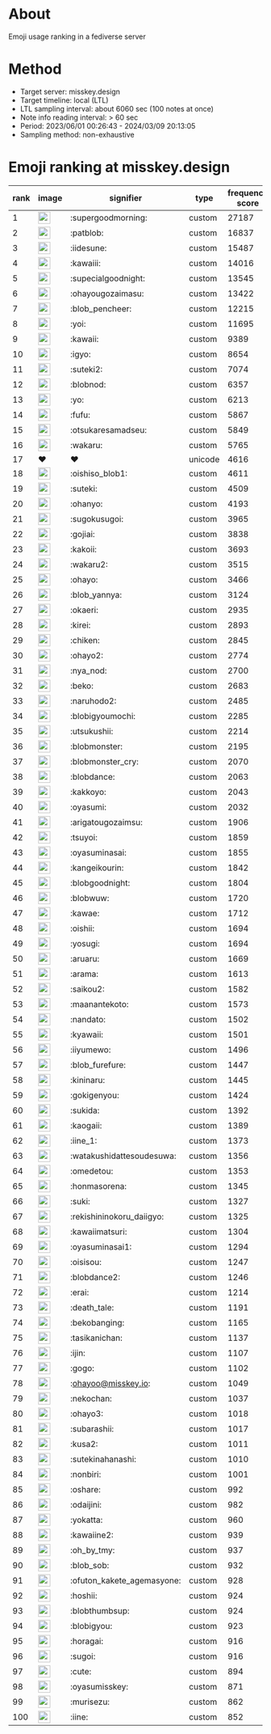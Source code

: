 # About
Emoji usage ranking in a fediverse server

# Method
- Target server: misskey.design
- Target timeline: local (LTL)
- LTL sampling interval: about 6060 sec (100 notes at once)
- Note info reading interval: > 60 sec
- Period: 2023/06/01 00:26:43 - 2024/03/09 20:13:05 
- Sampling method: non-exhaustive

# Emoji ranking at misskey.design

|rank|image|signifier|type|frequency score|
|----|----|----|----|----|
|1|<img height="24" src="https://misskey.design/emoji/supergoodmorning.webp">|:supergoodmorning:|custom|27187|
|2|<img height="24" src="https://misskey.design/emoji/patblob.webp">|:patblob:|custom|16837|
|3|<img height="24" src="https://misskey.design/emoji/iidesune.webp">|:iidesune:|custom|15487|
|4|<img height="24" src="https://misskey.design/emoji/kawaiii.webp">|:kawaiii:|custom|14016|
|5|<img height="24" src="https://misskey.design/emoji/supecialgoodnight.webp">|:supecialgoodnight:|custom|13545|
|6|<img height="24" src="https://misskey.design/emoji/ohayougozaimasu.webp">|:ohayougozaimasu:|custom|13422|
|7|<img height="24" src="https://misskey.design/emoji/blob_pencheer.webp">|:blob_pencheer:|custom|12215|
|8|<img height="24" src="https://misskey.design/emoji/yoi.webp">|:yoi:|custom|11695|
|9|<img height="24" src="https://misskey.design/emoji/kawaii.webp">|:kawaii:|custom|9389|
|10|<img height="24" src="https://misskey.design/emoji/igyo.webp">|:igyo:|custom|8654|
|11|<img height="24" src="https://misskey.design/emoji/suteki2.webp">|:suteki2:|custom|7074|
|12|<img height="24" src="https://misskey.design/emoji/blobnod.webp">|:blobnod:|custom|6357|
|13|<img height="24" src="https://misskey.design/emoji/yo.webp">|:yo:|custom|6213|
|14|<img height="24" src="https://misskey.design/emoji/fufu.webp">|:fufu:|custom|5867|
|15|<img height="24" src="https://misskey.design/emoji/otsukaresamadseu.webp">|:otsukaresamadseu:|custom|5849|
|16|<img height="24" src="https://misskey.design/emoji/wakaru.webp">|:wakaru:|custom|5765|
|17|❤|❤|unicode|4616|
|18|<img height="24" src="https://misskey.design/emoji/oishiso_blob1.webp">|:oishiso_blob1:|custom|4611|
|19|<img height="24" src="https://misskey.design/emoji/suteki.webp">|:suteki:|custom|4509|
|20|<img height="24" src="https://misskey.design/emoji/ohanyo.webp">|:ohanyo:|custom|4193|
|21|<img height="24" src="https://misskey.design/emoji/sugokusugoi.webp">|:sugokusugoi:|custom|3965|
|22|<img height="24" src="https://misskey.design/emoji/gojiai.webp">|:gojiai:|custom|3838|
|23|<img height="24" src="https://misskey.design/emoji/kakoii.webp">|:kakoii:|custom|3693|
|24|<img height="24" src="https://misskey.design/emoji/wakaru2.webp">|:wakaru2:|custom|3515|
|25|<img height="24" src="https://misskey.design/emoji/ohayo.webp">|:ohayo:|custom|3466|
|26|<img height="24" src="https://misskey.design/emoji/blob_yannya.webp">|:blob_yannya:|custom|3124|
|27|<img height="24" src="https://misskey.design/emoji/okaeri.webp">|:okaeri:|custom|2935|
|28|<img height="24" src="https://misskey.design/emoji/kirei.webp">|:kirei:|custom|2893|
|29|<img height="24" src="https://misskey.design/emoji/chiken.webp">|:chiken:|custom|2845|
|30|<img height="24" src="https://misskey.design/emoji/ohayo2.webp">|:ohayo2:|custom|2774|
|31|<img height="24" src="https://misskey.design/emoji/nya_nod.webp">|:nya_nod:|custom|2700|
|32|<img height="24" src="https://misskey.design/emoji/beko.webp">|:beko:|custom|2683|
|33|<img height="24" src="https://misskey.design/emoji/naruhodo2.webp">|:naruhodo2:|custom|2485|
|34|<img height="24" src="https://misskey.design/emoji/blobigyoumochi.webp">|:blobigyoumochi:|custom|2285|
|35|<img height="24" src="https://misskey.design/emoji/utsukushii.webp">|:utsukushii:|custom|2214|
|36|<img height="24" src="https://misskey.design/emoji/blobmonster.webp">|:blobmonster:|custom|2195|
|37|<img height="24" src="https://misskey.design/emoji/blobmonster_cry.webp">|:blobmonster_cry:|custom|2070|
|38|<img height="24" src="https://misskey.design/emoji/blobdance.webp">|:blobdance:|custom|2063|
|39|<img height="24" src="https://misskey.design/emoji/kakkoyo.webp">|:kakkoyo:|custom|2043|
|40|<img height="24" src="https://misskey.design/emoji/oyasumi.webp">|:oyasumi:|custom|2032|
|41|<img height="24" src="https://misskey.design/emoji/arigatougozaimsu.webp">|:arigatougozaimsu:|custom|1906|
|42|<img height="24" src="https://misskey.design/emoji/tsuyoi.webp">|:tsuyoi:|custom|1859|
|43|<img height="24" src="https://misskey.design/emoji/oyasuminasai.webp">|:oyasuminasai:|custom|1855|
|44|<img height="24" src="https://misskey.design/emoji/kangeikourin.webp">|:kangeikourin:|custom|1842|
|45|<img height="24" src="https://misskey.design/emoji/blobgoodnight.webp">|:blobgoodnight:|custom|1804|
|46|<img height="24" src="https://misskey.design/emoji/blobwuw.webp">|:blobwuw:|custom|1720|
|47|<img height="24" src="https://misskey.design/emoji/kawae.webp">|:kawae:|custom|1712|
|48|<img height="24" src="https://misskey.design/emoji/oishii.webp">|:oishii:|custom|1694|
|49|<img height="24" src="https://misskey.design/emoji/yosugi.webp">|:yosugi:|custom|1694|
|50|<img height="24" src="https://misskey.design/emoji/aruaru.webp">|:aruaru:|custom|1669|
|51|<img height="24" src="https://misskey.design/emoji/arama.webp">|:arama:|custom|1613|
|52|<img height="24" src="https://misskey.design/emoji/saikou2.webp">|:saikou2:|custom|1582|
|53|<img height="24" src="https://misskey.design/emoji/maanantekoto.webp">|:maanantekoto:|custom|1573|
|54|<img height="24" src="https://misskey.design/emoji/nandato.webp">|:nandato:|custom|1502|
|55|<img height="24" src="https://misskey.design/emoji/kyawaii.webp">|:kyawaii:|custom|1501|
|56|<img height="24" src="https://misskey.design/emoji/iiyumewo.webp">|:iiyumewo:|custom|1496|
|57|<img height="24" src="https://misskey.design/emoji/blob_furefure.webp">|:blob_furefure:|custom|1447|
|58|<img height="24" src="https://misskey.design/emoji/kininaru.webp">|:kininaru:|custom|1445|
|59|<img height="24" src="https://misskey.design/emoji/gokigenyou.webp">|:gokigenyou:|custom|1424|
|60|<img height="24" src="https://misskey.design/emoji/sukida.webp">|:sukida:|custom|1392|
|61|<img height="24" src="https://misskey.design/emoji/kaogaii.webp">|:kaogaii:|custom|1389|
|62|<img height="24" src="https://misskey.design/emoji/iine_1.webp">|:iine_1:|custom|1373|
|63|<img height="24" src="https://misskey.design/emoji/watakushidattesoudesuwa.webp">|:watakushidattesoudesuwa:|custom|1356|
|64|<img height="24" src="https://misskey.design/emoji/omedetou.webp">|:omedetou:|custom|1353|
|65|<img height="24" src="https://misskey.design/emoji/honmasorena.webp">|:honmasorena:|custom|1345|
|66|<img height="24" src="https://misskey.design/emoji/suki.webp">|:suki:|custom|1327|
|67|<img height="24" src="https://misskey.design/emoji/rekishininokoru_daiigyo.webp">|:rekishininokoru_daiigyo:|custom|1325|
|68|<img height="24" src="https://misskey.design/emoji/kawaiimatsuri.webp">|:kawaiimatsuri:|custom|1304|
|69|<img height="24" src="https://misskey.design/emoji/oyasuminasai1.webp">|:oyasuminasai1:|custom|1294|
|70|<img height="24" src="https://misskey.design/emoji/oisisou.webp">|:oisisou:|custom|1247|
|71|<img height="24" src="https://misskey.design/emoji/blobdance2.webp">|:blobdance2:|custom|1246|
|72|<img height="24" src="https://misskey.design/emoji/erai.webp">|:erai:|custom|1214|
|73|<img height="24" src="https://misskey.design/emoji/death_tale.webp">|:death_tale:|custom|1191|
|74|<img height="24" src="https://misskey.design/emoji/bekobanging.webp">|:bekobanging:|custom|1165|
|75|<img height="24" src="https://misskey.design/emoji/tasikanichan.webp">|:tasikanichan:|custom|1137|
|76|<img height="24" src="https://misskey.design/emoji/ijin.webp">|:ijin:|custom|1107|
|77|<img height="24" src="https://misskey.design/emoji/gogo.webp">|:gogo:|custom|1102|
|78|<img height="24" src="https://misskey.design/emoji/ohayoo.webp">|:ohayoo@misskey.io:|custom|1049|
|79|<img height="24" src="https://misskey.design/emoji/nekochan.webp">|:nekochan:|custom|1037|
|80|<img height="24" src="https://misskey.design/emoji/ohayo3.webp">|:ohayo3:|custom|1018|
|81|<img height="24" src="https://misskey.design/emoji/subarashii.webp">|:subarashii:|custom|1017|
|82|<img height="24" src="https://misskey.design/emoji/kusa2.webp">|:kusa2:|custom|1011|
|83|<img height="24" src="https://misskey.design/emoji/sutekinahanashi.webp">|:sutekinahanashi:|custom|1010|
|84|<img height="24" src="https://misskey.design/emoji/nonbiri.webp">|:nonbiri:|custom|1001|
|85|<img height="24" src="https://misskey.design/emoji/oshare.webp">|:oshare:|custom|992|
|86|<img height="24" src="https://misskey.design/emoji/odaijini.webp">|:odaijini:|custom|982|
|87|<img height="24" src="https://misskey.design/emoji/yokatta.webp">|:yokatta:|custom|960|
|88|<img height="24" src="https://misskey.design/emoji/kawaiine2.webp">|:kawaiine2:|custom|939|
|89|<img height="24" src="https://misskey.design/emoji/oh_by_tmy.webp">|:oh_by_tmy:|custom|937|
|90|<img height="24" src="https://misskey.design/emoji/blob_sob.webp">|:blob_sob:|custom|932|
|91|<img height="24" src="https://misskey.design/emoji/ofuton_kakete_agemasyone.webp">|:ofuton_kakete_agemasyone:|custom|928|
|92|<img height="24" src="https://misskey.design/emoji/hoshii.webp">|:hoshii:|custom|924|
|93|<img height="24" src="https://misskey.design/emoji/blobthumbsup.webp">|:blobthumbsup:|custom|924|
|94|<img height="24" src="https://misskey.design/emoji/blobigyou.webp">|:blobigyou:|custom|923|
|95|<img height="24" src="https://misskey.design/emoji/horagai.webp">|:horagai:|custom|916|
|96|<img height="24" src="https://misskey.design/emoji/sugoi.webp">|:sugoi:|custom|916|
|97|<img height="24" src="https://misskey.design/emoji/cute.webp">|:cute:|custom|894|
|98|<img height="24" src="https://misskey.design/emoji/oyasumisskey.webp">|:oyasumisskey:|custom|871|
|99|<img height="24" src="https://misskey.design/emoji/murisezu.webp">|:murisezu:|custom|862|
|100|<img height="24" src="https://misskey.design/emoji/iine.webp">|:iine:|custom|852|
